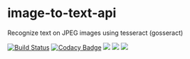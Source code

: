# image-to-text-api
Recognize text on JPEG images using tesseract (gosseract)

[![Build Status](https://travis-ci.org/gbnk0/image-to-text-api.svg?branch=master)](https://travis-ci.org/gbnk0/image-to-text-api)
[![Codacy Badge](https://api.codacy.com/project/badge/Grade/48c74f6d0f274b54af19263e5d9bb26d)](https://www.codacy.com/project/gbnk0/image-to-text-api/dashboard?utm_source=github.com&amp;utm_medium=referral&amp;utm_content=gbnk0/image-to-text-api&amp;utm_campaign=Badge_Grade_Dashboard)
[![](https://images.microbadger.com/badges/image/gbnk0/image-to-text-api.svg)](https://microbadger.com/images/gbnk0/image-to-text-api "Get your own image badge on microbadger.com")
[![](https://images.microbadger.com/badges/version/gbnk0/image-to-text-api.svg)](https://microbadger.com/images/gbnk0/image-to-text-api "Get your own version badge on microbadger.com")
[![](https://images.microbadger.com/badges/commit/gbnk0/image-to-text-api.svg)](https://microbadger.com/images/gbnk0/image-to-text-api "Get your own commit badge on microbadger.com")
